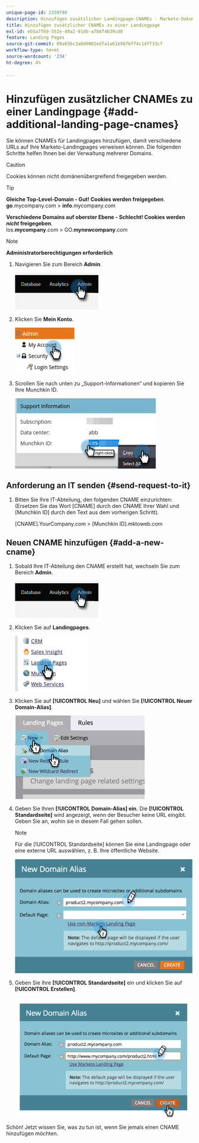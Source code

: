 ```yaml
---
unique-page-id: 2359798
description: Hinzufügen zusätzlicher Landingpage-CNAMEs - Marketo-Dokumente - Produktdokumentation
title: Hinzufügen zusätzlicher CNAMEs zu einer Landingpage
exl-id: eb5a7f69-552e-49a2-91db-a784f4639cd0
feature: Landing Pages
source-git-commit: 09a656c3a0d0002edfa1a61b987bff4c1dff33cf
workflow-type: tm+mt
source-wordcount: '234'
ht-degree: 4%

---
```


# Hinzufügen zusätzlicher CNAMEs zu einer Landingpage {#add-additional-landing-page-cnames}

Sie können CNAMEs für Landingpages hinzufügen, damit verschiedene URLs auf Ihre Marketo-Landingpages verweisen können. Die folgenden Schritte helfen Ihnen bei der Verwaltung mehrerer Domains.

>[!CAUTION]
>
>Cookies können nicht domänenübergreifend freigegeben werden.

>[!TIP]
>
>**Gleiche Top-Level-Domain - Gut! Cookies werden freigegeben**.<br/> **go**.mycompany.com > **info**.mycompany.com
>
>**Verschiedene Domains auf oberster Ebene - Schlecht! Cookies werden _nicht_ freigegeben**.<br/> los.**mycompany**.com > GO.**mynewcompany**.com

>[!NOTE]
>
>**Administratorberechtigungen erforderlich**

1. Navigieren Sie zum Bereich **Admin**.

   ![](assets/add-additional-landing-page-cnames-1.png)

1. Klicken Sie **Mein Konto**.

   ![](assets/add-additional-landing-page-cnames-2.png)

1. Scrollen Sie nach unten zu „Support-Informationen“ und kopieren Sie Ihre Munchkin ID.

   ![](assets/add-additional-landing-page-cnames-3.png)

## Anforderung an IT senden {#send-request-to-it}

1. Bitten Sie Ihre IT-Abteilung, den folgenden CNAME einzurichten: (Ersetzen Sie das Wort [CNAME] durch den CNAME Ihrer Wahl und [Munchkin ID] durch den Text aus dem vorherigen Schritt).

   [CNAME].YourCompany.com > [Munchkin ID].mktoweb.com

## Neuen CNAME hinzufügen {#add-a-new-cname}

1. Sobald Ihre IT-Abteilung den CNAME erstellt hat, wechseln Sie zum Bereich **Admin**.

   ![](assets/add-additional-landing-page-cnames-4.png)

1. Klicken Sie auf **Landingpages**.

   ![](assets/add-additional-landing-page-cnames-5.png)

1. Klicken Sie auf **[!UICONTROL Neu]** und wählen Sie **[!UICONTROL Neuer Domain-Alias]**.

   ![](assets/add-additional-landing-page-cnames-6.png)

1. Geben Sie Ihren **[!UICONTROL Domain-Alias] ein.** Die **[!UICONTROL Standardseite]** wird angezeigt, wenn der Besucher keine URL eingibt. Geben Sie an, wohin sie in diesem Fall gehen sollen.

   >[!NOTE]
   >
   >Für die [!UICONTROL Standardseite] können Sie eine Landingpage oder eine externe URL auswählen, z. B. Ihre öffentliche Website.

   ![](assets/add-additional-landing-page-cnames-7.png)

1. Geben Sie Ihre **[!UICONTROL Standardseite]** ein und klicken Sie auf **[!UICONTROL Erstellen]**.

   ![](assets/add-additional-landing-page-cnames-8.png)

Schön! Jetzt wissen Sie, was zu tun ist, wenn Sie jemals einen CNAME hinzufügen möchten.
